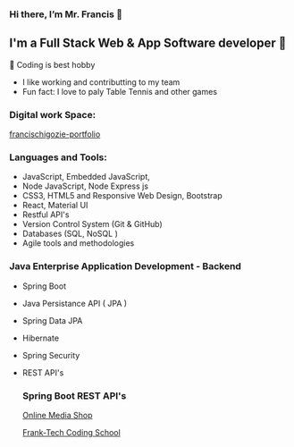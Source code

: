### Hi there, I’m Mr. Francis 👋  

## I'm a Full Stack Web & App Software developer 👀 
 💞️ Coding is best hobby
- I like working and contributting to my team
- Fun fact: I love to paly Table Tennis and other games

### Digital work Space:

[francischigozie-portfolio](https://francischigozie.herokuapp.com/)

### Languages and Tools:

- JavaScript, Embedded JavaScript,
- Node JavaScript, Node Express js
- CSS3, HTML5 and Responsive Web Design, Bootstrap
- React, Material UI
- Restful API's
- Version Control System (Git & GitHub)
- Databases (SQL, NoSQL )
- Agile tools and methodologies

### Java Enterprise Application Development - Backend 
- Spring Boot 
- Java Persistance API ( JPA )
- Spring Data JPA
- Hibernate
- Spring Security
- REST API's
  
  ### Spring Boot REST API's

   [Online Media Shop](https://mediashopping.onrender.com/swagger-ui/index.html)
  
  [Frank-Tech Coding School](https://franktech-coding-sch.onrender.com/swagger-ui/index.html#/)


<!---
francisChigozie/francisChigozie is a ✨ special ✨ repository because its `README.md` (this file) appears on your GitHub profile.
You can click the Preview link to take a look at your changes.
--->
